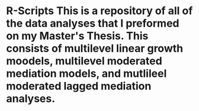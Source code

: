 # R-Scripts This is a repository of all of the data analyses that I preformed on my Master's Thesis. This consists of multilevel linear growth moodels, multilevel moderated mediation models, and mutlileel moderated lagged mediation analyses. 

